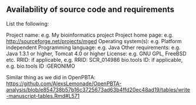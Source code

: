 ## Availability of source code and requirements

List the following:

Project name: e.g. My bioinformatics project
Project home page: e.g. http://sourceforge.net/projects/mged
Operating system(s): e.g. Platform independent
Programming language: e.g. Java
Other requirements: e.g. Java 1.3.1 or higher, Tomcat 4.0 or higher
License: e.g. GNU GPL, FreeBSD etc.
RRID: if applicable, e.g. RRID: SCR_014986
bio.tools ID: if applicable, e.g. bio.tools ID :GERONIMO

Similar thing as we did in OpenPBTA:
https://github.com/AlexsLemonade/OpenPBTA-analysis/blob/e854738b57b16c3725673ad63b4ffd20ec48ad19/tables/write-manuscript-tables.Rmd#L571

